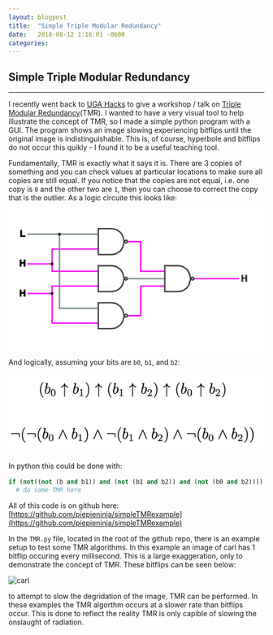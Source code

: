 ```yaml
---
layout: blogpost
title:  "Simple Triple Modular Redundancy"
date:   2018-08-12 1:16:01 -0600
categories:
---
```


<h2>Simple Triple Modular Redundancy</h2>

---

I recently went back to [UGA Hacks](https://ugahacks.com) to give a workshop / talk
on [Triple Modular Redundancy](https://en.wikipedia.org/wiki/Triple_modular_redundancy)(TMR).
I wanted to have a very visual tool to help illustrate the concept of TMR, so I made a simple
python program with a GUI. The program shows an image slowing experiencing bitflips until the
original image is indistinguishable. This is, of course, hyperbole and bitflips do not occur
this quikly - I found it to be a useful teaching tool.

Fundamentally, TMR is exactly what it says it is. There are 3 copies of something and you can check values at particular locations to make sure all copies are still equal. If you notice that the copies are not equal, i.e. one copy is `0` and the other two are `1`, then you can choose to correct the copy that is the outlier. As a logic circuite this looks like:

![Majority_Logic](/img/blog/Majority_Logic.png)

And logically, assuming your bits are `b0`, `b1`, and `b2`:

![Majority_Logic2](/img/blog/Majority_Logic2.png)

In python this could be done with:

```python
if (not((not (b and b1)) and (not (b1 and b2)) and (not (b0 and b2)))):
  # do some TMR here
```

All of this code is on github here: [https://github.com/piepieninja/simpleTMRexample](https://github.com/piepieninja/simpleTMRexample)

In the `TMR.py` file, located in the root of the github repo, there is an example setup to test some TMR algorithms. In this example an image of carl has 1 bitflip occuring every millisecond. This is a large exaggeration, only to demonstrate the concept of TMR. These bitflips can be seen below:

![carl](/img/blog/animation.gif)

to attempt to slow the degridation of the image, TMR can be performed. In these examples the TMR algorthm occurs at a slower rate than bitflips occur. This is done to reflect the reality TMR is only capible of slowing the onslaught of radiation.
